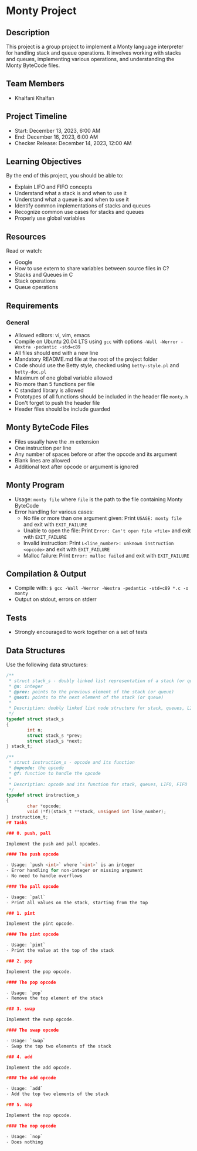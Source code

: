 # Monty Project

## Description

This project is a group project to implement a Monty language interpreter for handling stack and queue operations. It involves working with stacks and queues, implementing various operations, and understanding the Monty ByteCode files.

## Team Members
- Khalfani Khalfan

## Project Timeline

- Start: December 13, 2023, 6:00 AM
- End: December 16, 2023, 6:00 AM
- Checker Release: December 14, 2023, 12:00 AM

## Learning Objectives

By the end of this project, you should be able to:

- Explain LIFO and FIFO concepts
- Understand what a stack is and when to use it
- Understand what a queue is and when to use it
- Identify common implementations of stacks and queues
- Recognize common use cases for stacks and queues
- Properly use global variables

## Resources

Read or watch:

- Google
- How to use extern to share variables between source files in C?
- Stacks and Queues in C
- Stack operations
- Queue operations

## Requirements

### General

- Allowed editors: vi, vim, emacs
- Compile on Ubuntu 20.04 LTS using `gcc` with options `-Wall -Werror -Wextra -pedantic -std=c89`
- All files should end with a new line
- Mandatory README.md file at the root of the project folder
- Code should use the Betty style, checked using `betty-style.pl` and `betty-doc.pl`
- Maximum of one global variable allowed
- No more than 5 functions per file
- C standard library is allowed
- Prototypes of all functions should be included in the header file `monty.h`
- Don't forget to push the header file
- Header files should be include guarded

## Monty ByteCode Files

- Files usually have the .m extension
- One instruction per line
- Any number of spaces before or after the opcode and its argument
- Blank lines are allowed
- Additional text after opcode or argument is ignored

## Monty Program

- Usage: `monty file` where `file` is the path to the file containing Monty ByteCode
- Error handling for various cases:
  - No file or more than one argument given: Print `USAGE: monty file` and exit with `EXIT_FAILURE`
  - Unable to open the file: Print `Error: Can't open file <file>` and exit with `EXIT_FAILURE`
  - Invalid instruction: Print `L<line_number>: unknown instruction <opcode>` and exit with `EXIT_FAILURE`
  - Malloc failure: Print `Error: malloc failed` and exit with `EXIT_FAILURE`

## Compilation & Output

- Compile with: `$ gcc -Wall -Werror -Wextra -pedantic -std=c89 *.c -o monty`
- Output on stdout, errors on stderr

## Tests

- Strongly encouraged to work together on a set of tests

## Data Structures

Use the following data structures:

```c
/**
 * struct stack_s - doubly linked list representation of a stack (or queue)
 * @n: integer
 * @prev: points to the previous element of the stack (or queue)
 * @next: points to the next element of the stack (or queue)
 *
 * Description: doubly linked list node structure for stack, queues, LIFO, FIFO
 */
typedef struct stack_s
{
        int n;
        struct stack_s *prev;
        struct stack_s *next;
} stack_t;

/**
 * struct instruction_s - opcode and its function
 * @opcode: the opcode
 * @f: function to handle the opcode
 *
 * Description: opcode and its function for stack, queues, LIFO, FIFO
 */
typedef struct instruction_s
{
        char *opcode;
        void (*f)(stack_t **stack, unsigned int line_number);
} instruction_t;
## Tasks

### 0. push, pall

Implement the push and pall opcodes.

#### The push opcode

- Usage: `push <int>` where `<int>` is an integer
- Error handling for non-integer or missing argument
- No need to handle overflows

#### The pall opcode

- Usage: `pall`
- Print all values on the stack, starting from the top

### 1. pint

Implement the pint opcode.

#### The pint opcode

- Usage: `pint`
- Print the value at the top of the stack

### 2. pop

Implement the pop opcode.

#### The pop opcode

- Usage: `pop`
- Remove the top element of the stack

### 3. swap

Implement the swap opcode.

#### The swap opcode

- Usage: `swap`
- Swap the top two elements of the stack

### 4. add

Implement the add opcode.

#### The add opcode

- Usage: `add`
- Add the top two elements of the stack

### 5. nop

Implement the nop opcode.

#### The nop opcode

- Usage: `nop`
- Does nothing
